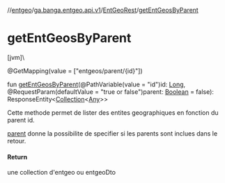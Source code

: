//[entgeo](../../../index.md)/[ga.banga.entgeo.api.v1](../index.md)/[EntGeoRest](index.md)/[getEntGeosByParent](get-ent-geos-by-parent.md)

# getEntGeosByParent

[jvm]\

@GetMapping(value = ["entgeos/parent/{id}"])

fun [getEntGeosByParent](get-ent-geos-by-parent.md)(@PathVariable(value = "id")id: [Long](https://kotlinlang.org/api/latest/jvm/stdlib/kotlin/-long/index.html), @RequestParam(defaultValue = "true or false")parent: [Boolean](https://kotlinlang.org/api/latest/jvm/stdlib/kotlin/-boolean/index.html) = false): ResponseEntity&lt;[Collection](https://kotlinlang.org/api/latest/jvm/stdlib/kotlin.collections/-collection/index.html)&lt;[Any](https://kotlinlang.org/api/latest/jvm/stdlib/kotlin/-any/index.html)&gt;&gt;

Cette methode permet de lister des entites geographiques en fonction du parent id.

[parent](get-ent-geos-by-parent.md) donne la possibilite de specifier si les parents sont inclues dans le retour.

#### Return

une collection d'entgeo ou entgeoDto
